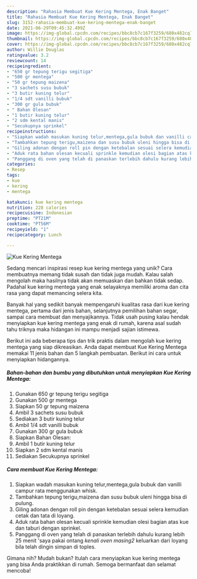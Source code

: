 ```yaml
---
description: "Rahasia Membuat Kue Kering Mentega, Enak Banget"
title: "Rahasia Membuat Kue Kering Mentega, Enak Banget"
slug: 3152-rahasia-membuat-kue-kering-mentega-enak-banget
date: 2021-06-29T09:45:32.499Z
image: https://img-global.cpcdn.com/recipes/bbc8cb7c167f3259/680x482cq70/kue-kering-mentega-foto-resep-utama.jpg
thumbnail: https://img-global.cpcdn.com/recipes/bbc8cb7c167f3259/680x482cq70/kue-kering-mentega-foto-resep-utama.jpg
cover: https://img-global.cpcdn.com/recipes/bbc8cb7c167f3259/680x482cq70/kue-kering-mentega-foto-resep-utama.jpg
author: Willie Douglas
ratingvalue: 3.2
reviewcount: 14
recipeingredient:
- "650 gr tepung terigu segitiga"
- "500 gr mentega"
- "50 gr tepung maizena"
- "3 sachets susu bubuk"
- "3 butir kuning telur"
- "1/4 sdt vanilli bubuk"
- "300 gr gula bubuk"
- " Bahan Olesan"
- "1 butir kuning telur"
- "2 sdm kental manis"
- "Secukupnya sprinkel"
recipeinstructions:
- "Siapkan wadah masukan kuning telur,mentega,gula bubuk dan vanilli campur rata menggunakan whisk."
- "Tambahkan tepung terigu,maizena dan susu bubuk uleni hingga bisa di pulung."
- "Giling adonan dengan roll pin dengan ketebalan sesuai selera kemudian cetak dan tata di loyang."
- "Aduk rata bahan olesan kecuali sprinkle kemudian olesi bagian atas kue dan taburi dengan sprinkel."
- "Panggang di oven yang telah di panaskan terlebih dahulu kurang lebih 25 menit &#39;saya pakai ontang *kenali oven masing2* keluarkan dari loyang bila telah dingin simpan di toples."
categories:
- Resep
tags:
- kue
- kering
- mentega

katakunci: kue kering mentega 
nutrition: 228 calories
recipecuisine: Indonesian
preptime: "PT21M"
cooktime: "PT56M"
recipeyield: "1"
recipecategory: Lunch

---
```



![Kue Kering Mentega](https://img-global.cpcdn.com/recipes/bbc8cb7c167f3259/680x482cq70/kue-kering-mentega-foto-resep-utama.jpg)

Sedang mencari inspirasi resep kue kering mentega yang unik? Cara membuatnya memang tidak susah dan tidak juga mudah. Kalau salah mengolah maka hasilnya tidak akan memuaskan dan bahkan tidak sedap. Padahal kue kering mentega yang enak selayaknya memiliki aroma dan cita rasa yang dapat memancing selera kita.

Banyak hal yang sedikit banyak mempengaruhi kualitas rasa dari kue kering mentega, pertama dari jenis bahan, selanjutnya pemilihan bahan segar, sampai cara membuat dan menyajikannya. Tidak usah pusing kalau hendak menyiapkan kue kering mentega yang enak di rumah, karena asal sudah tahu triknya maka hidangan ini mampu menjadi sajian istimewa.




Berikut ini ada beberapa tips dan trik praktis dalam mengolah kue kering mentega yang siap dikreasikan. Anda dapat membuat Kue Kering Mentega memakai 11 jenis bahan dan 5 langkah pembuatan. Berikut ini cara untuk menyiapkan hidangannya.

<!--inarticleads1-->

##### Bahan-bahan dan bumbu yang dibutuhkan untuk menyiapkan Kue Kering Mentega:

1. Gunakan 650 gr tepung terigu segitiga
1. Gunakan 500 gr mentega
1. Siapkan 50 gr tepung maizena
1. Ambil 3 sachets susu bubuk
1. Sediakan 3 butir kuning telur
1. Ambil 1/4 sdt vanilli bubuk
1. Gunakan 300 gr gula bubuk
1. Siapkan  Bahan Olesan:
1. Ambil 1 butir kuning telur
1. Siapkan 2 sdm kental manis
1. Sediakan Secukupnya sprinkel




<!--inarticleads2-->

##### Cara membuat Kue Kering Mentega:

1. Siapkan wadah masukan kuning telur,mentega,gula bubuk dan vanilli campur rata menggunakan whisk.
1. Tambahkan tepung terigu,maizena dan susu bubuk uleni hingga bisa di pulung.
1. Giling adonan dengan roll pin dengan ketebalan sesuai selera kemudian cetak dan tata di loyang.
1. Aduk rata bahan olesan kecuali sprinkle kemudian olesi bagian atas kue dan taburi dengan sprinkel.
1. Panggang di oven yang telah di panaskan terlebih dahulu kurang lebih 25 menit &#39;saya pakai ontang *kenali oven masing2* keluarkan dari loyang bila telah dingin simpan di toples.




Gimana nih? Mudah bukan? Itulah cara menyiapkan kue kering mentega yang bisa Anda praktikkan di rumah. Semoga bermanfaat dan selamat mencoba!
